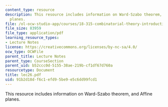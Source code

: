 ```yaml
---
content_type: resource
description: This resource includes information on Ward-Szabo theorem, and Affine
  planes.
file: /ol-ocw-studio-app/courses/18-315-combinatorial-theory-introduction-to-graph-theory-extremal-and-enumerative-combinatorics-spring-2005/91b2d18df6c1efd95be9e5c6dd99fcd1_lec26.pdf
file_size: 83959
file_type: application/pdf
learning_resource_types:
- Lecture Notes
license: https://creativecommons.org/licenses/by-nc-sa/4.0/
ocw_type: OCWFile
parent_title: Lecture Notes
parent_type: CourseSection
parent_uid: b52ccc0d-5155-38ae-219b-cf1df67d760a
resourcetype: Document
title: lec26.pdf
uid: 91b2d18d-f6c1-efd9-5be9-e5c6dd99fcd1
---
```

This resource includes information on Ward-Szabo theorem, and Affine planes.